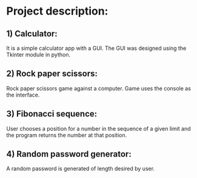 # Project description:
## 1) Calculator:
It is a simple calculator app with a GUI. The GUI was designed using the Tkinter module in python.
## 2) Rock paper scissors:
Rock paper scissors game against a computer. Game uses the console as the interface.
## 3) Fibonacci sequence:
User chooses a position for a number in the sequence of a given limit and the program returns the number at that position.
## 4) Random password generator:
A random password is generated of length desired by user.
